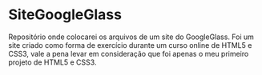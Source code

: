 # SiteGoogleGlass
Repositório onde colocarei os arquivos de um site do GoogleGlass.
Foi um site criado como forma de exercício durante um curso online de HTML5 e CSS3, vale a pena levar em consideração que foi apenas o meu primeiro projeto de HTML5 e CSS3.
